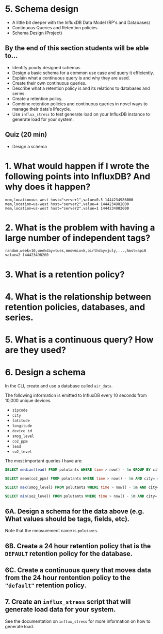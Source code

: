 # 5. Schema design
* A little bit deeper with the InfluxDB Data Model (RP's and Databases)
* Continuous Queries and Retention policies
* Schema Design (Project)

## By the end of this section students will be able to...

* Identify poorly designed schemas
* Design a basic schema for a common use case and query it efficiently.
* Explain what a continuous query is and why they are used.
* Create their own continuous queries.
* Describe what a retention policy is and its relations to databases and series.
* Create a retention policy.
* Combine retention policies and continuous queries in novel ways to manage their data's lifecycle.
* Use `influx_stress` to test generate load on your InfluxDB instance to generate load for your system.

## Quiz (20 min)

* Design a schema

# 1. What would happen if I wrote the following points into InfluxDB? And why does it happen?
```
mem,location=us-west host="server1",value=0.5 1444234986000
mem,location=us-west host="server2",value=4 1444234982000
mem,location=us-west host="server2",value=1 1444234982000
```

# 2. What is the problem with having a large number of independent tags?

```
random,week=10,weekday=tues,meowmix=k,birthday=july,...,host=api0 value=2 144423498200
```
# 3. What is a retention policy?

# 4. What is the relationship between retention policies, databases, and series.

# 5. What is a continuous query? How are they used?

# 6. Design a schema

In the CLI, create and use a database called `air_data`.

The following information is emitted to InfluxDB every 10 seconds from 10,000 unique devices.

* `zipcode`
* `city`
* `latitude`
* `longitude`
* `device_id`
* `smog_level`
* `co2_ppm`
* `lead`
* `so2_level`

The most important queries I have are:

```sql
SELECT median(lead) FROM polutants WHERE time > now() - 5m GROUP BY city

SELECT mean(co2_ppm) FROM polutants WHERE time > now() - 5m AND city='sf' GROUP BY device_id

SELECT max(smog_level) FROM polutants WHERE time > now() - 5m AND city='nyc' GROUP BY zipcode

SELECT min(so2_level) FROM polutants WHERE time > now() - 5m AND city='nyc' GROUP BY zipcode
```

## 6A. Design a schema for the data above (e.g. What values should be tags, fields, etc).
Note that the measurement name is `polutants`.

## 6B. Create a 24 hour retention policy that is the `DEFAULT` retention policy for the database.

## 6C. Create a continuous query that moves data from the 24 hour rentention policy to the `"default"` retention policy.

## 7. Create an `influx_stress` script that will generate load data for your system.
See the documentation on `influx_stress` for more information on how to generate load.
